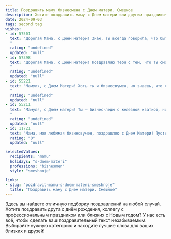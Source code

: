 ```yaml
---
title: Поздравить маму бизнесмена с Днем матери. Смешное
description: Хотите поздравить маму с Днем матери или другим праздником? Наш ИИ создаст незабываемое поздравление, а вы обязательно выделитесь среди других.  
date: 2024-09-03
tags: second tag
wishes:
- id: 57501
  text: "Дорогая Мама, с Днем матери! Знаю, ты всегда говорила, что быть бизнесменом - это не женская профессия, но ты, как всегда, доказала, что ты можешь все!  С праздником тебя, самый лучший бизнес-ангел на свете!
  "
  rating: "undefined"
  updated: "null"
- id: 57398
  text: "Дорогая Мама, с Днем матери! Поздравляю тебя с тем, что ты смогла воспитать такого успешного бизнесмена, как я! 😄  Надеюсь, ты не сильно устала от моих бесконечных звонков с вопросами \"Как дела?\" и \"Когда будешь переводить деньги?\". 😉  Спасибо за твою любовь, поддержку и терпение, даже когда я не всегда был идеальным сыном. 🎉
  "
  rating: "undefined"
  updated: "null"
- id: 55221
  text: "Мамуля, с Днем Матери! Хоть ты и бизнесвумен, но знаешь, что самая главная сделка – это любовь, которую ты даришь нам. Пусть твой бизнес процветает, а мы, твои маленькие инвесторы, приносим тебе только радость и прибыль! 😄
  "
  rating: "undefined"
  updated: "null"
- id: 55211
  text: "Мамуля, с Днем матери! Ты – бизнес-леди с железной хваткой, но для меня всегда остаешься самой доброй и заботливой. Спасибо, что учишь меня торговаться не только на рынке, но и в жизни! 😉
  "
  rating: "undefined"
  updated: "null"
- id: 11721
  text: "Мама, моя любимая бизнесвумен, поздравляю с Днем Матери! Пусть твои сделки всегда закрываются с прибылью, а мои поздравления - с улыбкой! Ты - не просто мама, ты - мама на миллионы! 💸💖"
  rating: "0"
  updated: "null"

selectedValues:
  recipients: "mamu"
  holidays: "s-dnem-materi"
  professions: "biznesmen"
  style: "smeshnoje"

links:
- slug: "pozdravit-mamu-s-dnem-materi-smeshnoje"
  title: "Поздравить маму с Днем матери. Смешное"
---
```


Здесь вы найдете отличную подборку поздравлений на любой случай. 
Хотите поздравить друга с днём рождения, коллегу с профессиональным праздником или близких с Новым годом? У нас есть всё, чтобы сделать ваш поздравительный текст незабываемым. Выбирайте нужную категорию и находите лучшие слова для ваших близких и друзей!
